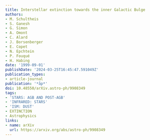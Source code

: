 ```yaml
---
title: Interstellar extinction towards the inner Galactic Bulge
authors:
- M. Schultheis
- S. Ganesh
- G. Simon
- A. Omont
- C. Alard
- J. Borsenberger
- E. Copet
- N. Epchtein
- P. Fouqué
- H. Habing
date: '1999-09-01'
publishDate: '2024-03-25T16:45:47.591049Z'
publication_types:
- article-journal
publication: '*åp*'
doi: 10.48550/arXiv.astro-ph/9908349
tags:
- 'STARS: AGB AND POST-AGB'
- 'INFRARED: STARS'
- 'ISM: DUST'
- EXTINCTION
- Astrophysics
links:
- name: arXiv
  url: https://arxiv.org/abs/astro-ph/9908349
---
```

